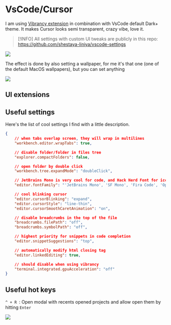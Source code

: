# VsCode/Cursor

I am using [Vibrancy extension](https://github.com/illixion/vscode-vibrancy-continued) in combination with VsCode default Dark+ theme. It makes Cursor looks semi transparent, crazy vibe, love it.

> [!INFO]
> All settings with custom UI tweaks are publicly in this repo:  
> https://github.com/shestaya-liniya/vscode-settings

![](/vscode-layout.png)

The effect is done by also setting a wallpaper, for me it's that one (one of the default MacOS wallpapers), but you can set anything

![](/desktop-wallpaper.png)

## UI extensions

## Useful settings

Here's the list of cool settings I find with a little description.

```json
{
	// when tabs overlap screen, they will wrap in multilines
	"workbench.editor.wrapTabs": true,

	// disable folder/folder in files tree
	"explorer.compactFolders": false,

	// open folder by double click
	"workbench.tree.expandMode": "doubleClick",

	// JetBrains Mono is very cool for code, and Hack Nerd Font for icons
	"editor.fontFamily": "'JetBrains Mono', 'SF Mono', 'Fira Code', 'Operator Mono Lig', 'Hack Nerd Font'",

	// cool blinking cursor
	"editor.cursorBlinking": "expand",
	"editor.cursorStyle": "line-thin",
	"editor.cursorSmoothCaretAnimation": "on",

	// disable breadcrumbs in the top of the file
	"breadcrumbs.filePath": "off",
	"breadcrumbs.symbolPath": "off",

	// highest priority for snippets in code completion
	"editor.snippetSuggestions": "top",

	// automatically modify html closing tag
	"editor.linkedEditing": true,

	// should disable when using vibrancy
	"terminal.integrated.gpuAcceleration": "off"
}
```

## Useful hot keys

`^ + R `: Open modal with recents opened projects and allow open them by hitting `Enter`

![](/vscode-control-r.png)
